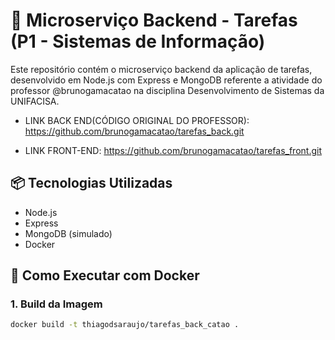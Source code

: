 # 🧾 Microserviço Backend - Tarefas (P1 - Sistemas de Informação)

Este repositório contém o microserviço backend da aplicação de tarefas, desenvolvido em Node.js com Express e MongoDB referente a atividade do professor @brunogamacatao na disciplina Desenvolvimento de Sistemas da UNIFACISA.

- LINK BACK END(CÓDIGO ORIGINAL DO PROFESSOR): https://github.com/brunogamacatao/tarefas_back.git

- LINK FRONT-END: https://github.com/brunogamacatao/tarefas_front.git

## 📦 Tecnologias Utilizadas

- Node.js
- Express
- MongoDB (simulado)
- Docker

## 🚀 Como Executar com Docker

### 1. Build da Imagem

```bash
docker build -t thiagodsaraujo/tarefas_back_catao .
